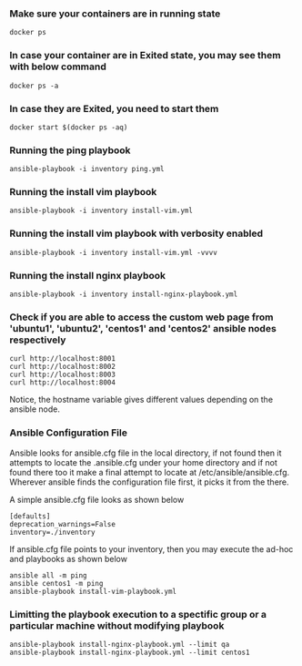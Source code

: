 ### Make sure your containers are in running state
```
docker ps
```

### In case your container are in Exited state, you may see them with below command
```
docker ps -a
```

### In case they are Exited, you need to start them
```
docker start $(docker ps -aq)
```

### Running the ping playbook
```
ansible-playbook -i inventory ping.yml
```

### Running the install vim playbook
```
ansible-playbook -i inventory install-vim.yml
```

### Running the install vim playbook with verbosity enabled
```
ansible-playbook -i inventory install-vim.yml -vvvv
```

### Running the install nginx playbook
```
ansible-playbook -i inventory install-nginx-playbook.yml
```

### Check if you are able to access the custom web page from 'ubuntu1', 'ubuntu2', 'centos1' and 'centos2' ansible nodes respectively
```
curl http://localhost:8001
curl http://localhost:8002
curl http://localhost:8003
curl http://localhost:8004
```
Notice, the hostname variable gives different values depending on the ansible node.

### Ansible Configuration File
Ansible looks for ansible.cfg file in the local directory, if not found then it attempts to locate the .ansible.cfg under your home directory and if not found there too it make a final attempt to locate at /etc/ansible/ansible.cfg.  Wherever ansible finds the configuration file first, it picks it from the there.

A simple ansible.cfg file looks as shown below
```
[defaults]
deprecation_warnings=False
inventory=./inventory
```
If ansible.cfg file points to your inventory, then you may execute the ad-hoc and playbooks as shown below
```
ansible all -m ping
ansible centos1 -m ping
ansible-playbook install-vim-playbook.yml
```

### Limitting the playbook execution to a spectific group or a particular machine without modifying playbook
```
ansible-playbook install-nginx-playbook.yml --limit qa
ansible-playbook install-nginx-playbook.yml --limit centos1
```
